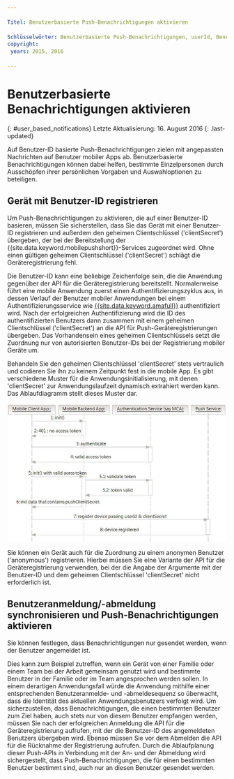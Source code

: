 ```yaml
---

Titel: Benutzerbasierte Push-Benachrichtigungen aktivieren

Schlüsselwörter: Benutzerbasierte Push-Benachrichtigungen, userId, Benutzer-ID
copyright:
 years: 2015, 2016

---
```


# Benutzerbasierte Benachrichtigungen aktivieren
{: #user_based_notifications}
Letzte Aktualisierung: 16. August 2016
{: .last-updated}

Auf Benutzer-ID basierte Push-Benachrichtigungen zielen mit angepassten Nachrichten auf Benutzer mobiler Apps ab. Benutzerbasierte Benachrichtigungen können dabei helfen, bestimmte Einzelpersonen durch Ausschöpfen ihrer persönlichen Vorgaben und Auswahloptionen zu beteiligen.   

## Gerät mit Benutzer-ID registrieren
Um Push-Benachrichtigungen zu aktivieren, die auf einer Benutzer-ID basieren, müssen Sie sicherstellen, dass Sie das Gerät mit einer Benutzer-ID registrieren und außerdem den geheimen Clientschlüssel ('clientSecret') übergeben, der bei der Bereitstellung der {{site.data.keyword.mobilepushshort}}-Services zugeordnet wird. Ohne einen gültigen geheimen Clientschlüssel ('clientSecret') schlägt die Geräteregistrierung fehl.   

Die Benutzer-ID kann eine beliebige Zeichenfolge sein, die die Anwendung gegenüber der API für die Geräteregistrierung bereitstellt. Normalerweise führt eine mobile Anwendung zuerst einen Authentifizierungszyklus aus, in dessen Verlauf der Benutzer mobiler Anwendungen bei einem Authentifizierungsservice wie [{{site.data.keyword.amafull}}](https://console.ng.bluemix.net/docs/services/mobileaccess/index.html) authentifiziert wird. Nach der erfolgreichen Authentifizierung wird die ID des authentifizierten Benutzers dann zusammen mit einem geheimen Clientschlüssel ('clientSecret') an die API für Push-Geräteregistrierungen übergeben. Das Vorhandensein eines geheimen Clientschlüssels setzt die Zuordnung nur von autorisierten Benutzer-IDs bei der Registrierung mobiler Geräte um. 

Behandeln Sie den geheimen Clientschlüssel 'clientSecret' stets vertraulich und codieren Sie ihn zu keinem Zeitpunkt fest in die mobile App. Es gibt verschiedene Muster für die Anwendungsinitialisierung, mit denen 'clientSecret' zur Anwendungslaufzeit dynamisch extrahiert werden kann. Das Ablaufdiagramm stellt dieses Muster dar. 

![Push-Aktivierung](images/init_client_secret.jpg) 

Sie können ein Gerät auch für die Zuordnung zu einem anonymen Benutzer ('anonymous') registrieren. Hierbei müssen Sie eine Variante der API für die Geräteregistrierung verwenden, bei der die Angabe der Argumente mit der Benutzer-ID und dem geheimen Clientschlüssel 'clientSecret' nicht erforderlich ist.    

## Benutzeranmeldung/-abmeldung synchronisieren und Push-Benachrichtigungen aktivieren 

Sie können festlegen, dass Benachrichtigungen nur gesendet werden, wenn der Benutzer angemeldet ist.  

Dies kann zum Beispiel zutreffen, wenn ein Gerät von einer Familie oder einem Team bei der Arbeit gemeinsam genutzt wird und bestimmte Benutzer in der Familie oder im Team angesprochen werden sollen. In einem derartigen Anwendungsfall würde die Anwendung mithilfe einer entsprechenden Benutzeranmelde- und -abmeldesequenz so überwacht, dass die Identität des aktuellen Anwendungsbenutzers verfolgt wird. Um sicherzustellen, dass Benachrichtigungen, die einen bestimmten Benutzer zum Ziel haben, auch stets nur von diesem Benutzer empfangen werden, müssen Sie nach der erfolgreichen Anmeldung die API für die Geräteregistrierung aufrufen, mit der die Benutzer-ID des angemeldeten Benutzers übergeben wird. Ebenso müssen Sie vor dem Abmelden die API für die Rücknahme der Registrierung aufrufen. Durch die Ablaufplanung dieser Push-APIs in Verbindung mit der An- und der Abmeldung wird sichergestellt, dass Push-Benachrichtigungen, die für einen bestimmten Benutzer bestimmt sind, auch nur an diesen Benutzer gesendet werden. 
